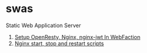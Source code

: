 # swas
Static Web Application Server

1. [Setup OpenResty, Nginx, nginx-jwt In WebFaction](setup-openresty-nginx-webfaction.md)
2. [Nginx start, stop and restart scripts](setup-nginx.md)
